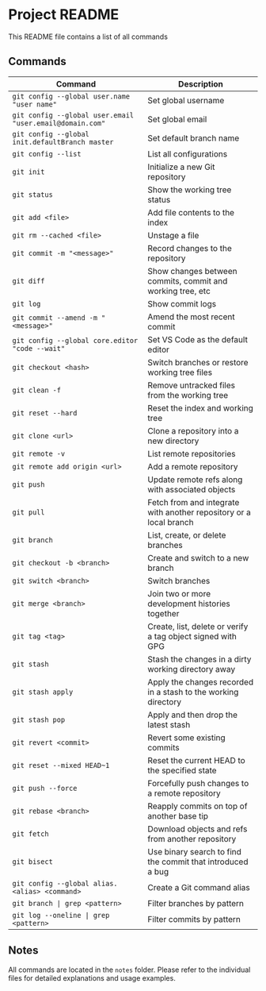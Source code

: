 # Project README

This README file contains a list of all commands

## Commands

| Command                                                  | Description                                                        |
| -------------------------------------------------------- | ------------------------------------------------------------------ |
| `git config --global user.name "user name"`              | Set global username                                                |
| `git config --global user.email "user.email@domain.com"` | Set global email                                                   |
| `git config --global init.defaultBranch master`          | Set default branch name                                            |
| `git config --list`                                      | List all configurations                                            |
| `git init`                                               | Initialize a new Git repository                                    |
| `git status`                                             | Show the working tree status                                       |
| `git add <file>`                                         | Add file contents to the index                                     |
| `git rm --cached <file>`                                 | Unstage a file                                                     |
| `git commit -m "<message>"`                              | Record changes to the repository                                   |
| `git diff`                                               | Show changes between commits, commit and working tree, etc         |
| `git log`                                                | Show commit logs                                                   |
| `git commit --amend -m "<message>"`                      | Amend the most recent commit                                       |
| `git config --global core.editor "code --wait"`          | Set VS Code as the default editor                                  |
| `git checkout <hash>`                                    | Switch branches or restore working tree files                      |
| `git clean -f`                                           | Remove untracked files from the working tree                       |
| `git reset --hard`                                       | Reset the index and working tree                                   |
| `git clone <url>`                                        | Clone a repository into a new directory                            |
| `git remote -v`                                          | List remote repositories                                           |
| `git remote add origin <url>`                            | Add a remote repository                                            |
| `git push`                                               | Update remote refs along with associated objects                   |
| `git pull`                                               | Fetch from and integrate with another repository or a local branch |
| `git branch`                                             | List, create, or delete branches                                   |
| `git checkout -b <branch>`                               | Create and switch to a new branch                                  |
| `git switch <branch>`                                    | Switch branches                                                    |
| `git merge <branch>`                                     | Join two or more development histories together                    |
| `git tag <tag>`                                          | Create, list, delete or verify a tag object signed with GPG        |
| `git stash`                                              | Stash the changes in a dirty working directory away                |
| `git stash apply`                                        | Apply the changes recorded in a stash to the working directory     |
| `git stash pop`                                          | Apply and then drop the latest stash                               |
| `git revert <commit>`                                    | Revert some existing commits                                       |
| `git reset --mixed HEAD~1`                               | Reset the current HEAD to the specified state                      |
| `git push --force`                                       | Forcefully push changes to a remote repository                     |
| `git rebase <branch>`                                    | Reapply commits on top of another base tip                         |
| `git fetch`                                              | Download objects and refs from another repository                  |
| `git bisect`                                             | Use binary search to find the commit that introduced a bug         |
| `git config --global alias.<alias> <command>`            | Create a Git command alias                                         |
| `git branch \| grep <pattern>`                           | Filter branches by pattern                                         |
| `git log --oneline \| grep <pattern>`                    | Filter commits by pattern                                          |

## Notes

All commands are located in the `notes` folder. Please refer to the individual files for detailed explanations and usage examples.
